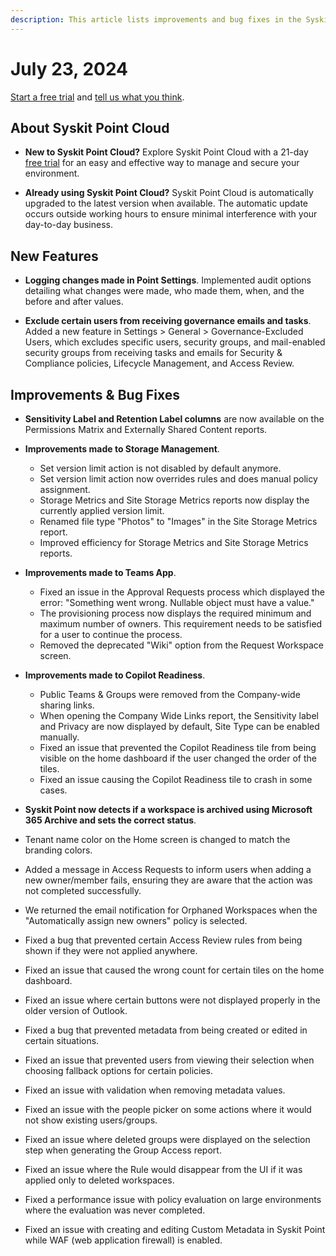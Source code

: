 ```yaml
---
description: This article lists improvements and bug fixes in the Syskit Point Cloud version 2024.4.54.1
---
```


# July 23, 2024

[Start a free trial](https://www.syskit.com/products/point/free-trial/) and [tell us what you think](https://www.syskit.com/company/contact-us/).


## About Syskit Point Cloud

* **New to Syskit Point Cloud?** Explore Syskit Point Cloud with a 21-day [free trial](https://www.syskit.com/products/point/free-trial/) for an easy and effective way to manage and secure your environment.

* **Already using Syskit Point Cloud?** Syskit Point Cloud is automatically upgraded to the latest version when available. The automatic update occurs outside working hours to ensure minimal interference with your day-to-day business.

## New Features

* **Logging changes made in Point Settings**. Implemented audit options detailing what changes were made, who made them, when, and the before and after values. 

* **Exclude certain users from receiving governance emails and tasks**. Added a new feature in Settings > General > Governance-Excluded Users, which excludes specific users, security groups, and mail-enabled security groups from receiving tasks and emails for Security & Compliance policies, Lifecycle Management, and Access Review. 

## Improvements & Bug Fixes

* **Sensitivity Label and Retention Label columns** are now available on the Permissions Matrix and Externally Shared Content reports. 

* **Improvements made to Storage Management**.  
  * Set version limit action is not disabled by default anymore. 
  * Set version limit action now overrides rules and does manual policy assignment. 
  * Storage Metrics and Site Storage Metrics reports now display the currently applied version limit. 
  * Renamed file type "Photos" to "Images" in the Site Storage Metrics report. 
  * Improved efficiency for Storage Metrics and Site Storage Metrics reports. 

* **Improvements made to Teams App**.
  * Fixed an issue in the Approval Requests process which displayed the error: "Something went wrong. Nullable object must have a value." 
  * The provisioning process now displays the required minimum and maximum number of owners. This requirement needs to be satisfied for a user to continue the process. 
  * Removed the deprecated "Wiki" option from the Request Workspace screen. 

* **Improvements made to Copilot Readiness**.
  * Public Teams & Groups were removed from the Company-wide sharing links. 
  * When opening the Company Wide Links report, the Sensitivity label and Privacy are now displayed by default, Site Type can be enabled manually. 
  * Fixed an issue that prevented the Copilot Readiness tile from being visible on the home dashboard if the user changed the order of the tiles. 
  * Fixed an issue causing the Copilot Readiness tile to crash in some cases. 

* **Syskit Point now detects if a workspace is archived using Microsoft 365 Archive and sets the correct status**. 

* Tenant name color on the Home screen is changed to match the branding colors. 

* Added a message in Access Requests to inform users when adding a new owner/member fails, ensuring they are aware that the action was not completed successfully. 

* We returned the email notification for Orphaned Workspaces when the "Automatically assign new owners" policy is selected. 

* Fixed a bug that prevented certain Access Review rules from being shown if they were not applied anywhere. 

* Fixed an issue that caused the wrong count for certain tiles on the home dashboard. 

* Fixed an issue where certain buttons were not displayed properly in the older version of Outlook. 

* Fixed a bug that prevented metadata from being created or edited in certain situations. 

* Fixed an issue that prevented users from viewing their selection when choosing fallback options for certain policies. 

* Fixed an issue with validation when removing metadata values. 

* Fixed an issue with the people picker on some actions where it would not show existing users/groups. 

* Fixed an issue where deleted groups were displayed on the selection step when generating the Group Access report. 

* Fixed an issue where the Rule would disappear from the UI if it was applied only to deleted workspaces. 

* Fixed a performance issue with policy evaluation on large environments where the evaluation was never completed. 

* Fixed an issue with creating and editing Custom Metadata in Syskit Point while WAF (web application firewall) is enabled. 